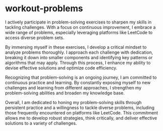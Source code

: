 # workout-problems
I actively participate in problem-solving exercises to sharpen my skills in tackling challenges. With a focus on continuous improvement, I embrace a wide range of problems, especially leveraging platforms like LeetCode to access diverse problem sets.

By immersing myself in these exercises, I develop a critical mindset to analyze problems thoroughly. I approach each challenge with dedication, breaking it down into smaller components and identifying key patterns or algorithms that may apply. Through this process, I enhance my ability to devise effective solutions and optimize code efficiency.

Recognizing that problem-solving is an ongoing journey, I am committed to continuous practice and learning. By constantly exposing myself to new challenges and learning from different approaches, I strengthen my problem-solving abilities and broaden my knowledge base.

Overall, I am dedicated to honing my problem-solving skills through persistent practice and a willingness to tackle diverse problems, including those frequently encountered on platforms like LeetCode. This commitment allows me to develop robust strategies, think critically, and deliver effective solutions to a variety of challenges.

